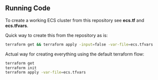 ## Running Code

To create a working ECS cluster from this repository see **ecs.tf** and **ecs.tfvars**.

Quick way to create this from the repository as is:

```bash
terraform get && terraform apply -input=false -var-file=ecs.tfvars
```

Actual way for creating everything using the default terraform flow:

```bash
terraform get
terraform init
terraform apply -var-file=ecs.tfvars
```

